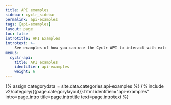 ```yaml
---
title: API examples
sidebar: cyclr_sidebar
permalink: api-examples
tags: [api-examples]
layout: page
toc: false
introtitle: API Examples
introtext: >-
    See examples of how you can use the Cyclr API to interact with external applications.
menus:
  cyclr-api:
    title: API examples
    identifier: api-examples
    weight: 6
---
```

{% assign categorydata = site.data.categories.api-examples %}
{% include v2/category/{{page.categorylayout}}.html identifier="api-examples" intro=page.intro title=page.introtitle text=page.introtext %}
